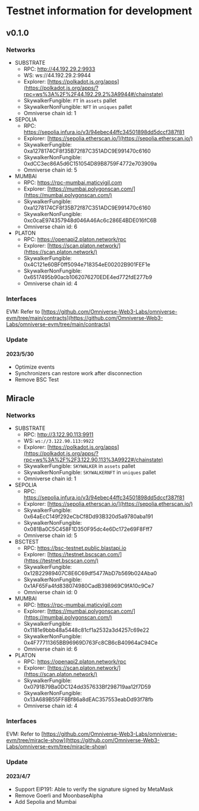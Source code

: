 # Testnet information for development

## v0.1.0

### Networks

- SUBSTRATE
    - RPC: http://44.192.29.2:9933
    - WS: ws://44.192.29.2:9944
    - Explorer: [https://polkadot.js.org/apps](https://polkadot.js.org/apps/?rpc=ws%3A%2F%2F44.192.29.2%3A9944#/chainstate)
    - SkywalkerFungible: `FT` in `assets` pallet
    - SkywalkerNonFungible: `NFT` in `uniques` pallet
    - Omniverse chain id: 1
- SEPOLIA
    - RPC: https://sepolia.infura.io/v3/94ebec44ffc34501898dd5dccf387f81
    - Explorer: [https://sepolia.etherscan.io/](https://sepolia.etherscan.io/)
    - SkywalkerFungible: 0xa1278174CF8f35B72f87C351ADC9E991470c6160
    - SkywalkerNonFungible: 0xdCC3ec86A5d6C151054D89B8759F4772e703909a
    - Omniverse chain id: 5
- MUMBAI
    - RPC: https://rpc-mumbai.maticvigil.com
    - Explorer: [https://mumbai.polygonscan.com/](https://mumbai.polygonscan.com/)
    - SkywalkerFungible: 0xa1278174CF8f35B72f87C351ADC9E991470c6160
    - SkywalkerNonFungible: 0xc0caE974357948d046A46Ac6c286E4BDE016fC6B
    - Omniverse chain id: 6
- PLATON
    - RPC: https://openapi2.platon.network/rpc
    - Explorer: [https://scan.platon.network/](https://scan.platon.network/)
    - SkywalkerFungible: 0x4C121e60BF0ff5094e718354eE00202B901FEF1e
    - SkywalkerNonFungible: 0x6517495b90acb1062076270EDE4ed772fdE277b9
    - Omniverse chain id: 4

### Interfaces

EVM: Refer to [https://github.com/Omniverse-Web3-Labs/omniverse-evm/tree/main/contracts](https://github.com/Omniverse-Web3-Labs/omniverse-evm/tree/main/contracts)

### Update

#### 2023/5/30

- Optimize events
- Synchronizers can restore work after disconnection
- Remove BSC Test

## Miracle

### Networks

- SUBSTRATE
    - RPC: http://3.122.90.113:9911
    - WS: `ws://3.122.90.113:9922`
    - Explorer: [https://polkadot.js.org/apps](https://polkadot.js.org/apps/?rpc=ws%3A%2F%2F3.122.90.113%3A9922#/chainstate)
    - SkywalkerFungible: `SKYWALKER` in `assets` pallet
    - SkywalkerNonFungible: `SKYWALKERNFT` in `uniques` pallet
    - Omniverse chain id: 1
- SEPOLIA
    - RPC: https://sepolia.infura.io/v3/94ebec44ffc34501898dd5dccf387f81
    - Explorer: [https://sepolia.etherscan.io/](https://sepolia.etherscan.io/)
    - SkywalkerFungible: 0x64aEcC149f292eCbCf8Dd93B320d5a9780aba191
    - SkywalkerNonFungible: 0x081Ba0C5C458F1D350F95dc4e6Dc172e69F8Fff7
    - Omniverse chain id: 5
- BSCTEST
    - RPC: https://bsc-testnet.public.blastapi.io
    - Explorer: [https://testnet.bscscan.com/](https://testnet.bscscan.com/)
    - SkywalkerFungible: 0x12B22989407C8E6C69df5477AbD7b569b024Aba0
    - SkywalkerNonFungible: 0x1AF65Fa4fd838074980CadB398969C9fA10c9Ce7
    - Omniverse chain id: 0
- MUMBAI
    - RPC: https://rpc-mumbai.maticvigil.com
    - Explorer: [https://mumbai.polygonscan.com/](https://mumbai.polygonscan.com/)
    - SkywalkerFungible: 0x1181e9bbb48a5448c81cf1a2532a3d4257c69e22
    - SkywalkerNonFungible: 0x4F77711365BB96969D763Fc8CB6cB40964aC94Ce
    - Omniverse chain id: 6
- PLATON
    - RPC: https://openapi2.platon.network/rpc
    - Explorer: [https://scan.platon.network/](https://scan.platon.network/)
    - SkywalkerFungible: 0x0791B79Ba0DC124dd357633Bf298719aa12f7D59
    - SkywalkerNonFungible: 0x13A689B55FF8Bf86a8dEAC357553eabDd93f78fb
    - Omniverse chain id: 4

### Interfaces

EVM: Refer to [https://github.com/Omniverse-Web3-Labs/omniverse-evm/tree/miracle-show](https://github.com/Omniverse-Web3-Labs/omniverse-evm/tree/miracle-show)

### Update

#### 2023/4/7

- Support EIP191: Able to verify the signature signed by MetaMask
- Remove Goerli and MoonbaseAlpha
- Add Sepolia and Mumbai
